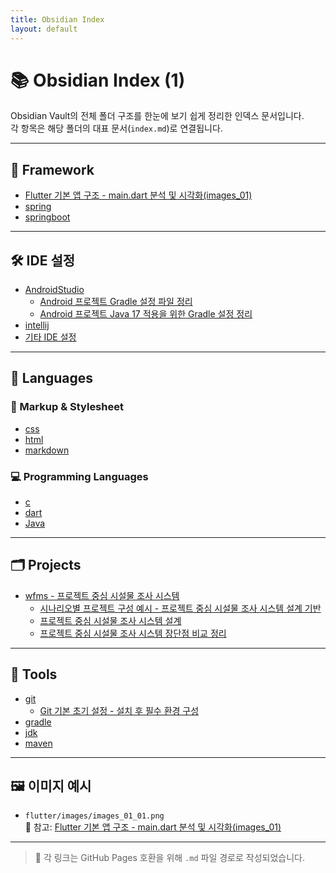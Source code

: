 ```yaml
---
title: Obsidian Index
layout: default
---
```


# 📚 Obsidian Index (1)

Obsidian Vault의 전체 폴더 구조를 한눈에 보기 쉽게 정리한 인덱스 문서입니다.  
각 항목은 해당 폴더의 대표 문서(`index.md`)로 연결됩니다.

---

## 🧱 Framework

- [Flutter 기본 앱 구조 - main.dart 분석 및 시각화(images_01)](framework/flutter/images/Flutter%20기본%20앱%20구조%20-%20main.dart%20분석%20및%20시각화(images_01).md)
- [spring](framework/spring/index.md)
- [springboot](framework/springboot/index.md)

---

## 🛠 IDE 설정

- [AndroidStudio](ide/AndroidStudio/index.md)
  - [Android 프로젝트 Gradle 설정 파일 정리](ide/AndroidStudio/Android%20프로젝트%20Gradle%20설정%20파일%20정리.md)
  - [Android 프로젝트 Java 17 적용을 위한 Gradle 설정 정리](ide/AndroidStudio/Android%20프로젝트%20Java%2017%20적용을%20위한%20Gradle%20설정%20정리.md)
- [intellij](ide/intellij/index.md)
- [기타 IDE 설정](ide/ide/index.md)

---

## 🧬 Languages

### 📄 Markup & Stylesheet

- [css](languages/Markup%20&%20Stylesheet/css/index.md)
- [html](languages/Markup%20&%20Stylesheet/html/index.md)
- [markdown](languages/Markup%20&%20Stylesheet/markdown/index.md)

### 💻 Programming Languages

- [c](languages/programming/c/index.md)
- [dart](languages/programming/dart/index.md)
- [Java](languages/programming/Java/index.md)

---

## 🗂 Projects

- [wfms - 프로젝트 중심 시설물 조사 시스템](projects/wfms/index.md)
  - [시나리오별 프로젝트 구성 예시 - 프로젝트 중심 시설물 조사 시스템 설계 기반](projects/wfms/시나리오별_프로젝트_구성_예시_프로젝트_중심_시설물_조사_시스템_설계_기반.md)
  - [프로젝트 중심 시설물 조사 시스템 설계](projects/wfms/프로젝트%20중심%20시설물%20조사%20시스템%20설계.md)
  - [프로젝트 중심 시설물 조사 시스템 장단점 비교 정리](projects/wfms/프로젝트%20중심%20시설물%20조사%20시스템%20장단점%20비교%20정리.md)

---

## 🔧 Tools

- [git](tools/git/index.md)
  - [Git 기본 초기 설정 - 설치 후 필수 환경 구성](tools/git/Git%20기본%20초기%20설정%20-%20설치%20후%20필수%20환경%20구성.md)
- [gradle](tools/gradle/index.md)
- [jdk](tools/jdk/index.md)
- [maven](tools/maven/index.md)

---

## 🖼 이미지 예시

- `flutter/images/images_01_01.png`  
  📌 참고: [Flutter 기본 앱 구조 - main.dart 분석 및 시각화(images_01)](framework/flutter/images/Flutter%20기본%20앱%20구조%20-%20main.dart%20분석%20및%20시각화(images_01).md)

---

> 📎 각 링크는 GitHub Pages 호환을 위해 `.md` 파일 경로로 작성되었습니다.
